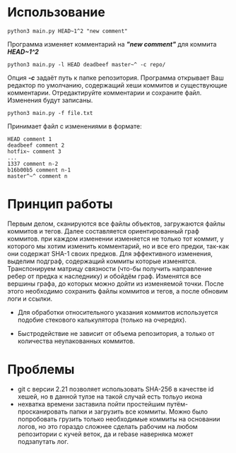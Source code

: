 # Использование
~~~
python3 main.py HEAD~1^2 "new comment"
~~~
Программа изменяет комментарий на ***"new comment"***
для коммита ***HEAD~1^2***
~~~
python3 main.py -l HEAD deadbeef master~^ -c repo/
~~~
Опция ***-с*** задаёт путь к папке репозитория.
Программа открывает Ваш редактор по умолчанию, содержащий
хеши коммитов и существующие комментарии. Отредактируйте
комментарии и сохраните файл. Изменения будут записаны.
~~~
python3 main.py -f file.txt
~~~
Принимает файл с изменениями в формате:
~~~~
HEAD comment 1
deadbeef comment 2
hotfix~ comment 3
...
1337 comment n-2
b16b00b5 comment n-1
master^~^ comment n
~~~~
# Принцип работы
Первым делом, сканируются все файлы объектов, 
загружаются файлы коммитов и тегов. Далее составляется ориентированный граф коммитов.
при каждом изменении изменяется не только 
тот коммит, у которого мы хотим изменить комментарий, но и все его предки, так-как они содержат
SHA-1 своих предков. Для эффективного изменения, выделим подграф, содержащий коммиты которые изменятся.
Транспонируем матрицу связности (что-бы получить направление ребер от предка к наследнику) и обойдём граф.
Изменятся все вершины графа, до которых можно дойти из изменяемой точки.
После этого необходимо сохранить файлы коммитов и тегов, а после обновим логи и ссылки.

* Для обработки относительного указания коммитов используется подобие стекового калькулятора (только на очередях).

* Быстродействие не зависит от объема репозитория, а только от количества неупакованных коммитов.

# Проблемы
* git с версии 2.21 позволяет использовать SHA-256 в качестве id хешей, но в данной тулзе на такой случай есть тольуо икона
* нехватка времени заставила пойти простейшим путём-просканировать папки и загрузить все коммиты. Можно было попробовать 
грузить только необходимые коммиты на основании логов, но это гораздо сложнее сделать рабочим на любом репозитории с кучей 
веток, да и rebase наверняка может подзапутать лог. 